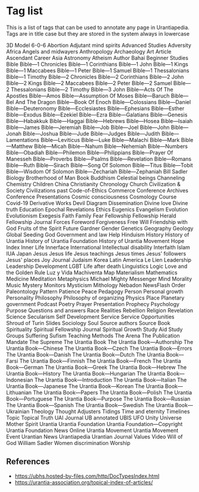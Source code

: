 # Tag list

This is a list of tags that can be used to annotate any page in Urantiapedia. Tags are in title case but they are stored in the system always in lowercase

3D Model
6-0-6
Abortion
Adjutant mind spirits
Advanced Studies
Adversity
Africa
Angels and midwayers
Anthropology
Archaeology
Art
Article
Ascendant Career
Asia
Astronomy
Atheism
Author
Bahai
Beginner Studies
Bible
Bible—1 Chronicles
Bible—1 Corinthians
Bible—1 John
Bible—1 Kings
Bible—1 Maccabees
Bible—1 Peter
Bible—1 Samuel
Bible—1 Thessalonians
Bible—1 Timothy
Bible—2 Chronicles
Bible—2 Corinthians
Bible—2 John
Bible—2 Kings
Bible—2 Maccabees
Bible—2 Peter
Bible—2 Samuel
Bible—2 Thessalonians
Bible—2 Timothy
Bible—3 John
Bible—Acts Of The Apostles
Bible—Amos
Bible—Assumption Of Moses
Bible—Baruch
Bible—Bel And The Dragon
Bible—Book Of Enoch
Bible—Colossians
Bible—Daniel
Bible—Deuteronomy
Bible—Ecclesiastes
Bible—Ephesians
Bible—Esther
Bible—Exodus
Bible—Ezekiel
Bible—Ezra
Bible—Galatians
Bible—Genesis
Bible—Habakkuk
Bible—Haggai
Bible—Hebrews
Bible—Hosea
Bible—Isaiah
Bible—James
Bible—Jeremiah
Bible—Job
Bible—Joel
Bible—John
Bible—Jonah
Bible—Joshua
Bible—Jude
Bible—Judges
Bible—Judith
Bible—Lamentations
Bible—Leviticus
Bible—Luke
Bible—Malachi
Bible—Mark
Bible—Matthew
Bible—Micah
Bible—Nahum
Bible—Nehemiah
Bible—Numbers
Bible—Obadiah
Bible—Philemon
Bible—Philippians
Bible—Prayer Of Manesseh
Bible—Proverbs
Bible—Psalms
Bible—Revelation
Bible—Romans
Bible—Ruth
Bible—Sirach
Bible—Song Of Solomon
Bible—Titus
Bible—Tobit
Bible—Wisdom Of Solomon
Bible—Zechariah
Bible—Zephaniah
Bill Sadler
Biology
Brotherhood of Man
Book
Buddhism
Celestial beings
Channeling
Chemistry
Children
China
Christianity
Chronology
Church
Civilization & Society
Civilizations past
Code-of-Ethics
Commerce
Conference Archives
Conference Presentations
Cosmic consciousness
Cosmology
Course
Covid-19
Derivative Works
Devil
Diagram
Dissemination
Divine love
Divine truth
Education
Epochal Revelations
Ethics
Eugenics
Evangelism
Evolution
Evolutionism
Exegesis
Faith
Family
Fear
Fellowship
Fellowship Herald
Fellowship Journal
Forces
Foreword
Forgiveness
Free Will
Friendship with God
Fruits of the Spirit
Future
Gardner
Gender
Genetics
Geography
Geology
Global Seeding
God
Government and law
Help
Hinduism
History
History of Urantia
History of Urantia Foundation
History of Urantia Movement
Hope
Index
Inner Life
Innerface International
Intellectual disability
Interfaith
Islam
IUA
Japan
Jesus
Jesus life
Jesus teachings
Jesus times
Jesus' followers
Jesus' places
Joy
Journal
Judaism
Korea
Latin America
Le Lien
Leadership
Leadership Development
LGBT
Life after death
Linguistics
Logic
Love and the Golden Rule
Luz y Vida
Machiventa
Map
Materialism
Mathematics
Medicine
Meditation
Metaphysics
Michael
Mighty Messenger
Mind
Morality
Music
Mystery Monitors
Mysticism
Mithology
Nebadon
NewsFlash
Order
Paleontology
Pattern
Patience
Peace
Pedagogy
Person
Personal growth
Personality
Philosophy
Philosophy of organizing
Physics
Place
Planetary government
Podcast
Poetry
Prayer
Presentation
Prophecy
Psychology
Purpose
Questions and answers
Race
Realities
Rebellion
Religion
Revelation
Science
Secularism
Self Development
Service
Service Opportunities
Shroud of Turin
Slides
Sociology
Soul
Source authors
Source Book
Spirituality
Spiritual Fellowship Journal
Spiritual Growth
Study Aid
Study Groups
Suffering
Sufism
Teaching Methods
The Arena
The Publication Mandate
The Supreme
The Urantia Book
The Urantia Book—Authorship
The Urantia Book—Chinese
The Urantia Book—Czech
The Urantia Book—Errors
The Urantia Book—Danish
The Urantia Book—Dutch
The Urantia Book—Farsi
The Urantia Book—Finnish
The Urantia Book—French
The Urantia Book—German
The Urantia Book—Greek
The Urantia Book—Hebrew
The Urantia Book—History
The Urantia Book—Hungarian
The Urantia Book—Indonesian
The Urantia Book—Introduction
The Urantia Book—Italian
The Urantia Book—Japanese
The Urantia Book—Korean
The Urantia Book—Lithuanian
The Urantia Book—Papers
The Urantia Book—Polish
The Urantia Book—Portuguese
The Urantia Book—Purpose
The Urantia Book—Russian
The Urantia Book—Spanish
The Urantia Book—Swedish
The Urantia Book—Ukrainian
Theology
Thought Adjusters
Tidings
Time and eternity
Timelines
Topic
Topical
Truth
UAI Journal
UB annotated
UBIS
UFO
Unity
Universe Mother Spirit
Urantia
Urantia Foundation
Urantia Foundation—Copyright
Urantia Foundation News Online
Urantia Movement
Urantia Movement Event
Urantian News
Urantiapedia
Urantian Journal
Values
Video
Will of God
William Sadler
Women discrimination
Worship

## References

- https://ubhs.hosted-by-files.com/http/DocTypesIndex.html
- https://urantia-association.org/topical-index-of-articles/